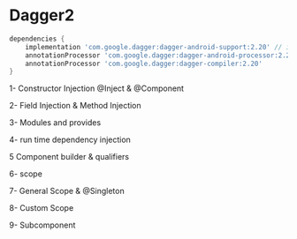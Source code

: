 # Dagger2


```gradle
dependencies {
    implementation 'com.google.dagger:dagger-android-support:2.20' // if you use the support libraries
    annotationProcessor 'com.google.dagger:dagger-android-processor:2.20'
    annotationProcessor 'com.google.dagger:dagger-compiler:2.20'
}
```

1- Constructor Injection  @Inject & @Component  

2- Field Injection & Method Injection

3- Modules and provides

4- run time dependency injection

5 Component builder & qualifiers

6- scope  

7- General Scope & @Singleton

8- Custom Scope

9- Subcomponent

